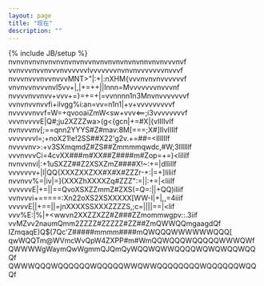 ```yaml
---
layout: page
title: "现在"
description: ""
---
```

{% include JB/setup %}
nvnvnvnvnvnvnvnvnvnvvnvnvnvnvnvnvnnvnvnvvvnvf<br/>
vvnvvvnvvnvvvnvvvvvvIvvvvvvvnvnvnvvvvvvvnvvvf<br/>
nvvvnvvvnvvnvvvMNT>"|:+|:nXHM{vvvnvnvnvvvvvvf<br/>
vnvnvvnvvvnvI5vv+|,|+=++||Innn=Mvvvvvvvnvvvnf<br/>
nvvvvnvvnvv+vvv+=}=+=+|=vvnnnn1n3Mnvnvvvvvvvf<br/>
vvnvnvvnvvfi+ilvgg%i:an=vv=n1n1|+v+vvvvvvvvvf<br/>
nvvvvvnvvf=W=+qvooaiZmW<sw+vvv<==;i3vvvvvvvvf<br/>
vvvnvvvvE|Q#;ju2XZZZwa>(g<{gcn|+=#X|{vIIIIvIf<br/>
nvnvvvnv[;==qnn2YYYS#Z#mav:8M[===;X#]IIvIIIIf<br/>
vvvvvvvl=;+noX21!e!2SS##X22'g2v.+=##=<IIlIIIf<br/>
nvvvvnv>:+v3SXmqmdZ#ZS##Zmmmmqwdc,#W;3Illlllf<br/>
vvvnvvvCi=4cvXX###m#XX##Z####m#Zop=+=)<lililf<br/>
nvnvvnvi|:+1uSXZZ##Z2XSXZmZ####X!~:+=|dllillf<br/>
vvvvvvv+|l|QQ{XXXZXXZXX#X#X#ZZZr-+:|=+]liliif<br/>
nvvnvv%=|iv|=]{XXXZhXXXXZq#ZZZ":=||:+=|<liilf<br/>
vvvvvvE|+=||==QvoXSXZZmmZ#ZXS(=Q=:||+QQ)iliif<br/>
vvnvvvi+=====:Xn22oXS2XSXXXXX[WW-I|+|,,=4iiif<br/>
vvvvvE||+==||=jnXXXXSSXXXZZZZS,;c=||||==|<lif<br/>
vvv%E:|%|+<wwvn2XXZZXZZ#Z###ZZmommwgpv::.3iif<br/>
vvMZvv2naumQmm2ZZZZ#ZZZZZ#ZZ##ZmQWWQQmgaagdQf<br/>
IZmqaqE)Q$(7Qc'Z#####mmmm####mQWQQQWWWWWWQQQ[<br/>
qwWQQTm@WVmcWvQpW4ZXPP#m#WmQQWQQQWQQQQQWWWQWf<br/>
QWWWWgWaymQwWgmmQJQmQyWQQWQWWQQQQWQWQWQQWQQQf<br/>
QWWWQQQWQQQQQQWQQQQQWWQWWQQQQQQQQWQQQQQQWQQQf<br/>
